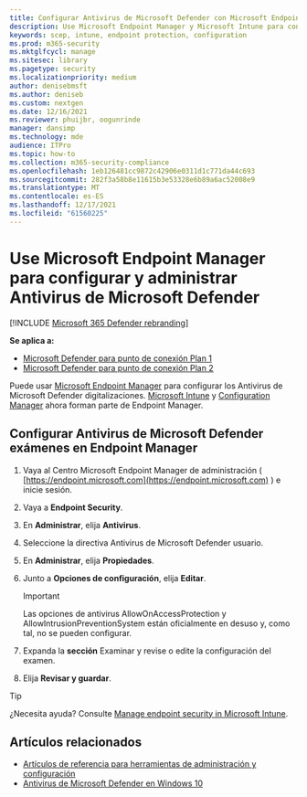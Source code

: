 ```yaml
---
title: Configurar Antivirus de Microsoft Defender con Microsoft Endpoint Manager
description: Use Microsoft Endpoint Manager y Microsoft Intune para configurar Antivirus de Microsoft Defender y Endpoint Protection
keywords: scep, intune, endpoint protection, configuration
ms.prod: m365-security
ms.mktglfcycl: manage
ms.sitesec: library
ms.pagetype: security
ms.localizationpriority: medium
author: denisebmsft
ms.author: deniseb
ms.custom: nextgen
ms.date: 12/16/2021
ms.reviewer: phuijbr, oogunrinde
manager: dansimp
ms.technology: mde
audience: ITPro
ms.topic: how-to
ms.collection: m365-security-compliance
ms.openlocfilehash: 1eb126481cc9872c42906e0311d1c771da44c693
ms.sourcegitcommit: 282f3a58b8e11615b3e53328e6b89a6ac52008e9
ms.translationtype: MT
ms.contentlocale: es-ES
ms.lasthandoff: 12/17/2021
ms.locfileid: "61560225"
---
```

# <a name="use-microsoft-endpoint-manager-to-configure-and-manage-microsoft-defender-antivirus"></a>Use Microsoft Endpoint Manager para configurar y administrar Antivirus de Microsoft Defender

[!INCLUDE [Microsoft 365 Defender rebranding](../../includes/microsoft-defender.md)]


**Se aplica a:**

- [Microsoft Defender para punto de conexión Plan 1](https://go.microsoft.com/fwlink/?linkid=2154037)
- [Microsoft Defender para punto de conexión Plan 2](https://go.microsoft.com/fwlink/?linkid=2154037)

Puede usar [Microsoft Endpoint Manager](/mem/endpoint-manager-overview) para configurar los Antivirus de Microsoft Defender digitalizaciones. [Microsoft Intune](/mem/intune/fundamentals/what-is-intune) y [Configuration Manager](/mem/configmgr/core/understand/introduction) ahora forman parte de Endpoint Manager.

## <a name="configure-microsoft-defender-antivirus-scans-in-endpoint-manager"></a>Configurar Antivirus de Microsoft Defender exámenes en Endpoint Manager

1. Vaya al Centro Microsoft Endpoint Manager de administración ( [https://endpoint.microsoft.com](https://endpoint.microsoft.com) ) e inicie sesión.

2. Vaya a **Endpoint Security**.

3. En **Administrar**, elija **Antivirus**.

4. Seleccione la directiva Antivirus de Microsoft Defender usuario.

5. En **Administrar**, elija **Propiedades**.

6. Junto a **Opciones de configuración**, elija **Editar**.

   > [!IMPORTANT]
   > Las opciones de antivirus AllowOnAccessProtection y AllowIntrusionPreventionSystem están oficialmente en desuso y, como tal, no se pueden configurar. 

7. Expanda la **sección** Examinar y revise o edite la configuración del examen.

8. Elija **Revisar y guardar**.

> [!TIP]
> ¿Necesita ayuda? Consulte [Manage endpoint security in Microsoft Intune](/mem/intune/protect/endpoint-security).

## <a name="related-articles"></a>Artículos relacionados

- [Artículos de referencia para herramientas de administración y configuración](configuration-management-reference-microsoft-defender-antivirus.md)
- [Antivirus de Microsoft Defender en Windows 10](microsoft-defender-antivirus-in-windows-10.md)
